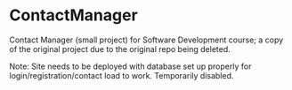# ContactManager
Contact Manager (small project) for Software Development course; a copy of the original project due to the original repo being deleted.

Note: Site needs to be deployed with database set up properly for login/registration/contact load to work. Temporarily disabled.
